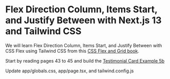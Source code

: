 # Flex Direction Column, Items Start, and Justify Between with Next.js 13 and Tailwind CSS

We will learn Flex Direction Column, Items Start, and Justify Between with CSS Flex using Tailwind CSS from this [CSS Flex and Grid book](https://shrutibalasa.gumroad.com/l/css-flex-and-grid).

Start by reading pages 43 to 45 and build the [Testimonial Card Example 5b](https://play.tailwindcss.com/AyZfnrBTJd?size=500x600)

Update app/globals.css, app/page.tsx, and tailwind.config.js
